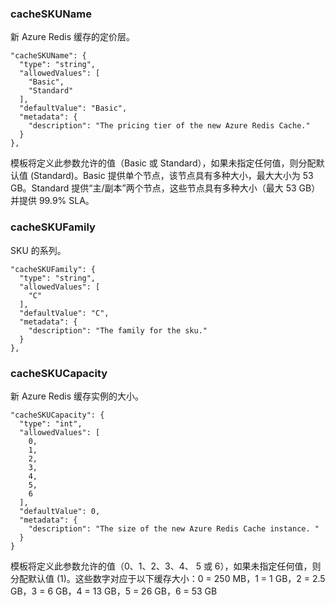 ### cacheSKUName

新 Azure Redis 缓存的定价层。

```
"cacheSKUName": {
  "type": "string",
  "allowedValues": [
    "Basic",
    "Standard"
  ],
  "defaultValue": "Basic",
  "metadata": {
    "description": "The pricing tier of the new Azure Redis Cache."
  }
},
```

模板将定义此参数允许的值（Basic 或 Standard），如果未指定任何值，则分配默认值 (Standard)。Basic 提供单个节点，该节点具有多种大小，最大大小为 53 GB。Standard 提供“主/副本”两个节点，这些节点具有多种大小（最大 53 GB）并提供 99.9% SLA。

### cacheSKUFamily

SKU 的系列。

```
"cacheSKUFamily": {
  "type": "string",
  "allowedValues": [
    "C"
  ],
  "defaultValue": "C",
  "metadata": {
    "description": "The family for the sku."
  }
},
```

### cacheSKUCapacity

新 Azure Redis 缓存实例的大小。

```
"cacheSKUCapacity": {
  "type": "int",
  "allowedValues": [
    0,
    1,
    2,
    3,
    4,
    5,
    6
  ],
  "defaultValue": 0,
  "metadata": {
    "description": "The size of the new Azure Redis Cache instance. "
  }
}
```

模板将定义此参数允许的值（0、1、2、3、4、 5 或 6），如果未指定任何值，则分配默认值 (1)。这些数字对应于以下缓存大小：0 = 250 MB，1 = 1 GB，2 = 2.5 GB，3 = 6 GB，4 = 13 GB，5 = 26 GB，6 = 53 GB

<!---HONumber=74-->